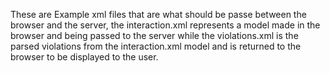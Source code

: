 These are Example xml files that are what should be passe between the browser and the server, the interaction.xml represents a model made in the browser and being passed to the server while the violations.xml is the parsed violations from the interaction.xml model and is returned to the browser to be displayed to the user.